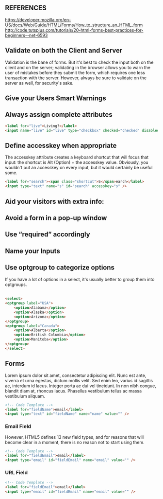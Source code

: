 ## REFERENCES

https://developer.mozilla.org/en-US/docs/Web/Guide/HTML/Forms/How_to_structure_an_HTML_form
http://code.tutsplus.com/tutorials/20-html-forms-best-practices-for-beginners--net-6593


## Validate on both the Client and Server

Validation is the bane of forms. But it's best to check the input both on the client and on the server; validating in the browser allows you to warn the user of mistakes before they submit the form, which requires one less
transaction with the server. However, always be sure to validate on the server as well, for security's sake.


## Give your Users Smart Warnings



## Always assign complete attributes

```html
<label for="live">Living?</label>
<input name="live" id="live" type="checkbox" checked="checked" disabled="disabled" />
```

## Define accesskey when appropriate

The accesskey attribute creates a keyboard shortcut that will focus that input: the shortcut is Alt (Option) + the accesskey value. Obviously, you wouldn't put an accesskey on every input, but it would certainly be useful some. 

```html
<label for="search"><span class="shortcut">S</span>earch</label>
<input type="text" name="s" id="search" accesskey="s" />
```



## Aid your visitors with extra info:


## Avoid a form in a pop-up window


## Use “required” accordingly 


## Name your Inputs


## Use optgroup to categorize options

If you have a lot of options in a select, it's usually better to group them into optgroups. <optgroup> is a little-known element that will indent options and give them a title. Note that the label attribute is required.

```html
<select>
<optgroup label="USA">
    <option>Alabama</option>
    <option>Alaska</option>
    <option>Arizona</option>
</optgroup>
<optgroup label="Canada">
    <option>Alberta</option>
    <option>British Columbia</option>
    <option>Manitoba</option>
</optgroup>
</select>
```

## Forms

Lorem ipsum dolor sit amet, consectetur adipiscing elit. Nunc est ante, viverra et urna egestas, dictum mollis velit. Sed enim leo, varius id sagittis ac, interdum id lacus. Integer porta ac dui vel tincidunt. In non nibh congue, blandit diam at, rhoncus lacus. Phasellus vestibulum tellus ac massa vestibulum aliquam.


```html
<!-- Code Template -->
<label for="fieldName">email</label>
<input type="text" id="fieldName" name="name" value="" />
```

### Email Field

However, HTML5 defines 13 new field types, and for reasons that will become clear in a moment, there is no reason not to start using them.

```html
<!-- Code Template -->
<label for="fieldEmail">email</label>
<input type="email" id="fieldEmail" name="email" value="" />
```

### URL Field
```html
<!-- Code Template -->
<label for="fieldEmail">email</label>
<input type="email" id="fieldEmail" name="email" value="" />
```